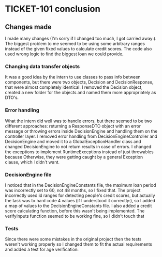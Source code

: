 # TICKET-101 conclusion
## Changes made
I made many changes (I'm sorry if I changed too much, I got carried away:).
The biggest problem to me seemed to be using some arbitrary ranges instead of the given fixed values
to calculate credit scores. The code also used wrong logic to find the biggest loan we could provide. 

### Changing data transfer objects
It was a good idea by the intern to use classes to pass info between 
components, but there were two objects, Decision and DecisionResponse, that were almost completely identical.
I removed the Decision object, created a new folder for the objects and named them more appropriately as DTO's.

### Error handling
What the intern did well was to handle errors, but there seemed to be two different approaches:
returning a ResponseDTO object with an error message or throwing errors inside DecisionEngine and handling them on the controller layer.
I removed error handling from DecisionEngineController and DecisionEngine and moved 
it to a GlobalExceptionHandler class and changed DecisionEngine to not return results in case of errors.
I changed the exceptions to implement RuntimeExceptions instead of just throwables because
Otherwise, they were getting caught by a general Exception clause, which I didn't want.

### DecisionEngine file
I noticed that in the DecisionEngineConstants file, the maximum loan period was incorrectly set to 60, not 48 months, so I fixed that.
The project incorrectly used id ranges for detecting people's credit scores,
but actually the task was to hard code 4 values (if I understood it correctly:), so I added a map of values to the DecisionEngineConstants file.
I also added a credit score calculating function, before this wasn't being implemented.
The verifyInputs function seemed to be working fine, so I didn't touch that

### Tests
Since there were some mistakes in the original project then the tests weren't working properly
so I changed them to fit the actual requirements and added a test for age verification.

